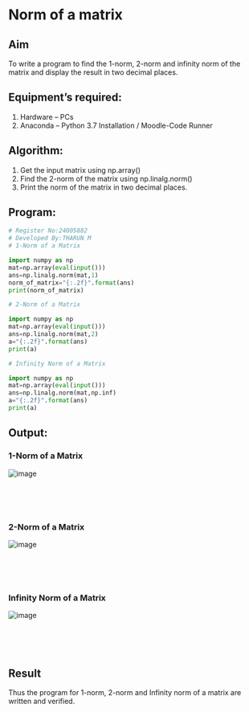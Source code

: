 # Norm of a matrix
## Aim
To write a program to find the 1-norm, 2-norm and infinity norm of the matrix and display the result in two decimal places.
## Equipment’s required:
1.	Hardware – PCs
2.	Anaconda – Python 3.7 Installation / Moodle-Code Runner
## Algorithm:
1. Get the input matrix using np.array()   
2. Find the 2-norm of the matrix using np.linalg.norm()
3. Print the norm of the matrix in two decimal places.
## Program:
```Python
# Register No:24005882	
# Developed By:THARUN M
# 1-Norm of a Matrix

import numpy as np
mat=np.array(eval(input()))
ans=np.linalg.norm(mat,1)
norm_of_matrix="{:.2f}".format(ans)
print(norm_of_matrix)

# 2-Norm of a Matrix

import numpy as np
mat=np.array(eval(input()))
ans=np.linalg.norm(mat,2)
a="{:.2f}".format(ans)
print(a)

# Infinity Norm of a Matrix

import numpy as np
mat=np.array(eval(input()))
ans=np.linalg.norm(mat,np.inf)
a="{:.2f}".format(ans)
print(a)

```
## Output:
### 1-Norm of a Matrix
![image](https://github.com/user-attachments/assets/b8966f14-ff71-48b0-8945-c1c046399aec)

<br>
<br>
<br>

### 2-Norm of a Matrix
![image](https://github.com/user-attachments/assets/8cad4b1a-c9ce-4a79-906b-2411a9f39ded)

<br>
<br>
<br>

### Infinity Norm of a Matrix
![image](https://github.com/user-attachments/assets/229f9a3e-ff75-4f74-84cf-826efadaa13f)

<br>
<br>
<br>

## Result
Thus the program for 1-norm, 2-norm and Infinity norm of a matrix are written and verified.

